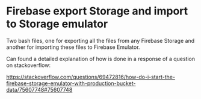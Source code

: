 # Firebase export Storage and import to Storage emulator
 Two bash files, one for exporting all the files from any Firebase Storage and another for importing these files to Firebase Emulator.

 Can found a detailed explanation of how is done in a response of a question on stackoverflow: 

 https://stackoverflow.com/questions/69472816/how-do-i-start-the-firebase-storage-emulator-with-production-bucket-data/75607748#75607748
